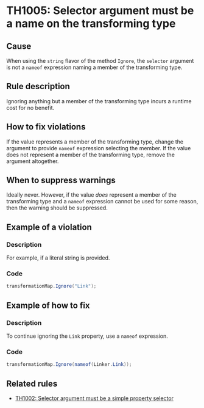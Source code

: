 # TH1005: Selector argument must be a name on the transforming type

## Cause

When using the `string` flavor of the method `Ignore`, the `selector` argument is not a `nameof` expression naming a member of the transforming type.

## Rule description

Ignoring anything but a member of the transforming type incurs a runtime cost for no benefit.

## How to fix violations

If the value represents a member of the transforming type, change the argument to provide `nameof` expression selecting the member.
If the value does not represent a member of the transforming type, remove the argument altogether.

## When to suppress warnings

Ideally never. However, if the value _does_ represent a member of the transforming type and a `nameof` expression cannot be used for some reason, then the warning should be suppressed.

## Example of a violation

### Description

For example, if a literal string is provided.

### Code

```csharp
transformationMap.Ignore("Link");
```

## Example of how to fix

### Description

To continue ignoring the `Link` property, use a `nameof` expression.

### Code

```csharp
transformationMap.Ignore(nameof(Linker.Link));
```

## Related rules

- [TH1002: Selector argument must be a simple property selector](https://github.com/Cimpress-MCP/Tiger.Hal.Analyzers/blob/master/docs/reference/TH1002_SelectorArgumentMustBeASimplePropertySelector.md)
